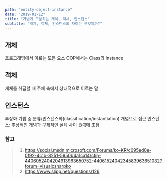 ```yaml
---
path: "entity-object-instance"
date: "2019-01-12"
title: "가볍게 구분하는 개체, 객체, 인스턴스"
subtitle: "개체, 객체, 인스턴스의 차이는 무엇일까?"
---
```


## 개체

프로그래밍에서 이르는 모든 요소
OOP에서는 Class의 Instance

## 객체

개체를 취급할 때 주체 측에서 상대적으로 이르는 말

## 인스턴스

추상화 기법 중 분류/인스턴스화(classification/instantiation) 개념으로 접근
인스턴스: 추상적인 개념과 구체적인 실체 사이 *관계*에 초점

### 참고

> 1.  https://social.msdn.microsoft.com/Forums/ko-KR/c095ed0e-0f92-4c1b-8251-5950b4a1ca14/ctip-4406052404204913963650752-4406152404234583963651032?forum=visualcsharpko
> 2.  https://www.slipp.net/questions/126
